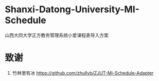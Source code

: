 # Shanxi-Datong-University-MI-Schedule
山西大同大学正方教务管理系统小爱课程表导入方案

# 致谢
1. 竹林里有冰  https://github.com/zhullyb/ZJUT-Mi-Schedule-Adapter
